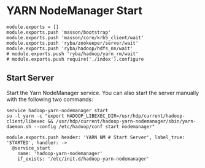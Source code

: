
# YARN NodeManager Start

    module.exports = []
    module.exports.push 'masson/bootstrap'
    module.exports.push 'masson/core/krb5_client/wait'
    module.exports.push 'ryba/zookeeper/server/wait'
    module.exports.push 'ryba/hadoop/hdfs_nn/wait'
    # module.exports.push 'ryba/hadoop/yarn_rm/wait'
    # module.exports.push require('./index').configure

## Start Server

Start the Yarn NodeManager service. You can also start the server manually with the
following two commands:

```
service hadoop-yarn-nodemanager start
su -l yarn -c "export HADOOP_LIBEXEC_DIR=/usr/hdp/current/hadoop-client/libexec && /usr/hdp/current/hadoop-yarn-nodemanager/sbin/yarn-daemon.sh --config /etc/hadoop/conf start nodemanager"
```

    module.exports.push header: 'YARN NM # Start Server', label_true: 'STARTED', handler: ->
      @service_start
        name: 'hadoop-yarn-nodemanager'
        if_exists: '/etc/init.d/hadoop-yarn-nodemanager'

